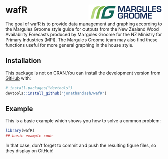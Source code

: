 
<!-- README.md is generated from README.Rmd. Please edit that file -->

# wafR <img src='man/figures/logo.png' align="right" height="50" />

<!-- badges: start -->
<!-- badges: end -->

The goal of wafR is to provide data management and graphing according to
the Margules Groome style guide for outputs from the New Zealand Wood
Availability Forecasts produced by Margules Groome for the NZ Ministry
for Primary Industries (MPI). The Margules Groome team may also find
these functions useful for more general graphing in the house style.

## Installation

This package is not on CRAN.You can install the development version from
[GitHub](https://github.com/) with:

``` r
# install.packages("devtools")
devtools::install_github("jonathandash/wafR")
```

## Example

This is a basic example which shows you how to solve a common problem:

``` r
library(wafR)
## basic example code
```

In that case, don’t forget to commit and push the resulting figure
files, so they display on GitHub!
